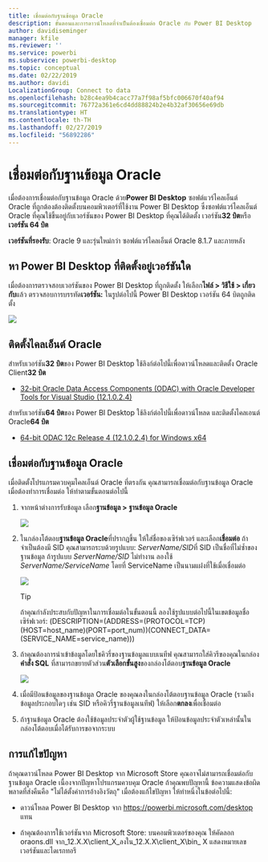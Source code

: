 ```yaml
---
title: เชื่อมต่อกับฐานข้อมูล Oracle
description: ขั้นตอนและการดาวน์โหลดที่จำเป็นต้องเชื่อมต่อ Oracle กับ Power BI Desktop
author: davidiseminger
manager: kfile
ms.reviewer: ''
ms.service: powerbi
ms.subservice: powerbi-desktop
ms.topic: conceptual
ms.date: 02/22/2019
ms.author: davidi
LocalizationGroup: Connect to data
ms.openlocfilehash: b28c4ea9b4cacc77a7f98af5bfc006670f40af94
ms.sourcegitcommit: 76772a361e6cd4dd88824b2e4b32af30656e69db
ms.translationtype: HT
ms.contentlocale: th-TH
ms.lasthandoff: 02/27/2019
ms.locfileid: "56892286"
---
```

# <a name="connect-to-an-oracle-database"></a>เชื่อมต่อกับฐานข้อมูล Oracle
เมื่อต้องการเชื่อมต่อกับฐานข้อมูล Oracle ด้วย**Power BI Desktop** ซอฟต์แวร์ไคลเอ็นต์ Oracle ที่ถูกต้องต้องติดตั้งบนคอมพิวเตอร์ที่ใช้งาน Power BI Desktop ซึ่งซอฟต์แวร์ไคลเอ็นต์ Oracle ที่คุณใช้ขึ้นอยู่กับเวอร์ชันของ Power BI Desktop ที่คุณได้ติดตั้ง เวอร์ชัน**32 บิต**หรือ**เวอร์ชัน 64 บิต**

**เวอร์ชันที่รองรับ**: Oracle 9 และรุ่นใหม่กว่า ซอฟต์แวร์ไคลเอ็นต์ Oracle 8.1.7 และภายหลัง

## <a name="determining-which-version-of-power-bi-desktop-is-installed"></a>หา Power BI Desktop ที่ติดตั้งอยู่เวอร์ชันใด
เมื่อต้องการตรวจสอบเวอร์ชันของ Power BI Desktop ที่ถูกติดตั้ง ให้เลือก**ไฟล์ > วิธีใช้ > เกี่ยวกับ**แล้ว ตรวจสอบการบรรทัด**เวอร์ชัน:** ในรูปต่อไปนี้ Power BI Desktop เวอร์ชัน 64 บิตถูกติดตั้ง

![](media/desktop-connect-oracle-database/connect-oracle-database_1.png)

## <a name="installing-the-oracle-client"></a>ติดตั้งไคลเอ็นต์ Oracle
สำหรับเวอร์ชัน**32 บิต**ของ Power BI Desktop ใช้ลิงก์ต่อไปนี้เพื่อดาวน์โหลดและติดตั้ง Oracle Client**32 บิต**

* [32-bit Oracle Data Access Components (ODAC) with Oracle Developer Tools for Visual Studio (12.1.0.2.4)](http://www.oracle.com/technetwork/topics/dotnet/utilsoft-086879.html)

สำหรับเวอร์ชัน**64 บิต**ของ Power BI Desktop ใช้ลิงก์ต่อไปนี้เพื่อดาวน์โหลด และติดตั้งไคลเอนต์ Oracle**64 บิต**

* [64-bit ODAC 12c Release 4 (12.1.0.2.4) for Windows x64](http://www.oracle.com/technetwork/database/windows/downloads/index-090165.html)

## <a name="connect-to-an-oracle-database"></a>เชื่อมต่อกับฐานข้อมูล Oracle
เมื่อติดตั้งโปรแกรมควบคุมไคลเอ็นต์ Oracle ที่ตรงกัน คุณสามารถเชื่อมต่อกับฐานข้อมูล Oracle เมื่อต้องทำการเชื่อมต่อ ให้ทำตามขั้นตอนต่อไปนี้

1. จากหน้าต่างการรับข้อมูล เลือก**ฐานข้อมูล > ฐานข้อมูล Oracle**
   
   ![](media/desktop-connect-oracle-database/connect-oracle-database_2.png)
2. ในกล่องโต้ตอบ**ฐานข้อมูล Oracle**ที่ปรากฏขึ้น ให้ใส่ชื่อของเซิร์ฟเวอร์ และเลือก**เชื่อมต่อ** ถ้าจำเป็นต้องมี SID คุณสามารถระบด้วยรูปแบบ: *ServerName/SID*ที่ SID เป็นชื่อที่ไม่ซ้ำของฐานข้อมูล ถ้ารูปแบบ *ServerName/SID* ไม่ทำงาน ลองใช้ *ServerName/ServiceName* โดยที่ ServiceName เป็นนามแฝงที่ใช้เมื่อเชื่อมต่อ


   ![](media/desktop-connect-oracle-database/connect-oracle-database_3.png)

   > [!TIP]
   > ถ้าคุณกำลังประสบกับปัญหาในการเชื่อมต่อในขั้นตอนนี้ ลองใช้รูปแบบต่อไปนี้ในเขตข้อมูลชื่อเซิร์ฟเวอร์: (DESCRIPTION=(ADDRESS=(PROTOCOL=TCP)(HOST=host_name)(PORT=port_num))(CONNECT_DATA=(SERVICE_NAME=service_name)))
   
3. ถ้าคุณต้องการนำเข้าข้อมูลโดยใชคิวรี่ของฐานข้อมูลแบบเนทีฟ คุณสามารถใส่คิวรีของคุณในกล่อง**คำสั่ง SQL** ที่สามารถขยายตัวส่วน**ตัวเลือกขั้นสูง**ของกล่องโต้ตอบ**ฐานข้อมูล Oracle**
   
   ![](media/desktop-connect-oracle-database/connect-oracle-database_4.png)
4. เมื่อมีป้อนข้อมูลของฐานข้อมูล Oracle ของคุณลงในกล่องโต้ตอบฐานข้อมูล Oracle (รวมถึงข้อมูลประกอบใดๆ เช่น SID หรือคิวรี่ฐานข้อมูลเนทีฟ) ให้เลือก**ตกลง**เพื่อเชื่อมต่อ
5. ถ้าฐานข้อมูล Oracle ต้องใช้ข้อมูลประจำตัวผู้ใช้ฐานข้อมูล ให้ป้อนข้อมูลประจำตัวเหล่านั้นในกล่องโต้ตอบเมื่อได้รับการขอจากระบบ


## <a name="troubleshooting"></a>การแก้ไขปัญหา

ถ้าคุณดาวน์โหลด Power BI Desktop จาก Microsoft Store คุณอาจไม่สามารถเชื่อมต่อกับฐานข้อมูล Oracle เนื่องจากปัญหาโปรแกรมควบคุม Oracle ถ้าคุณพบปัญหานี้ ข้อความแสดงข้อผิดพลาดที่ส่งคืนคือ "ไม่ได้ตั้งค่าการอ้างอิงวัตถุ" เมื่อต้องแก้ไขปัญหา ให้ทำหนึ่งในข้อต่อไปนี้:

* ดาวน์โหลด Power BI Desktop จาก https://powerbi.microsoft.com/desktop แทน

* ถ้าคุณต้องการใช้เวอร์ชันจาก Microsoft Store: บนคอมพิวเตอร์ของคุณ ให้คัดลอก oraons.dll จาก_12.X.X\client_X_ลงใน_12.X.X\client_X\bin_ X แสดงหมายเลขเวอร์ชันและไดเรกทอรี
